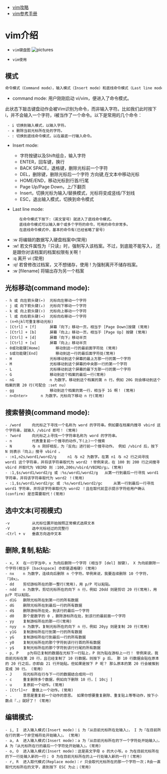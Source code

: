 - [vim攻略](https://blog.csdn.net/weixin_43250623/article/details/88722389)	
- [vim参考手册](https://www.runoob.com/linux/linux-vim.html)

# vim介绍
- ```vim键盘图```
	![pictures](https://www.runoob.com/wp-content/uploads/2015/10/vi-vim-cheat-sheet-sch.gif)
* ```vim使用```
## 模式

```markdown
命令模式（Command mode），输入模式（Insert mode）和底线命令模式（Last line mode）
```
   * command mode: 
用户刚刚启动 vi/vim，便进入了命令模式。

此状态下敲击键盘动作会被Vim识别为命令，而非输入字符。比如我们此时按下i，并不会输入一个字符，i被当作了一个命令。以下是常用的几个命令：

  	 - i 切换到输入模式，以输入字符。
  	 - x 删除当前光标所在处的字符。
  	 - : 切换到底线命令模式，以在最底一行输入命令。


   * Insert mode:
   	
   		- 字符按键以及Shift组合，输入字符
       	- ENTER，回车键，换行
       	- BACK SPACE，退格键，删除光标前一个字符
       	- DEL，删除键，删除光标后一个字符 方向键,在文本中移动光标
       	- HOME/END，移动光标到行首/行尾
       	- Page Up/Page Down，上/下翻页
       	- Insert，切换光标为输入/替换模式，光标将变成竖线/下划线
       	- ESC，退出输入模式，切换到命令模式

  
   * Last line mode:

			在命令模式下按下:（英文冒号）就进入了底线命令模式。
			底线命令模式可以输入单个或多个字符的命令，可用的命令非常多。
			在底线命令模式中，基本的命令有(已经省略了冒号)
- :w 	将编辑的数据写入硬盘档案中(常用)
- :w! 	若文件属性为『只读』时，强制写入该档案。不过，到底能不能写入， 还是跟你对该档案的档案权限有关啊！
- :q 	离开 vi (常用)
- :q! 	若曾修改过档案，又不想储存，使用 ! 为强制离开不储存档案。
- :w [filename]	将输出存为另一个档案
	
## 光标移动(command mode):
	- h 或 向左箭头键(←) 	光标向左移动一个字符
	- j 或 向下箭头键(↓) 	光标向下移动一个字符
	- k 或 向上箭头键(↑) 	光标向上移动一个字符
	- l 或 向右箭头键(→) 	光标向右移动一个字符
	- (n+hjkl可重复移动光标)
	- [Ctrl] + [f] 		屏幕『向下』移动一页，相当于 [Page Down]按键 (常用)
	- [Ctrl] + [b] 		屏幕『向上』移动一页，相当于 [Page Up] 按键 (常用)
	- [Ctrl] + [d] 		屏幕『向下』移动半页
	- [Ctrl] + [u] 		屏幕『向上』移动半页	
	- 0或功能键[Home]   	移动到这一行的最前面字符处 (常用)	
	- $或功能键[End]    	移动到这一行的最后面字符处(常用)
	- H     	       	光标移动到这个屏幕的最上方那一行的第一个字符
	- M  	     	 	光标移动到这个屏幕的中央那一行的第一个字符
	- L     	       	光标移动到这个屏幕的最下方那一行的第一个字符
	- G 		       	移动到这个档案的最后一行(常用)
	- nG 		      	n 为数字。移动到这个档案的第 n 行。例如 20G 则会移动到这个档案的第 20 行(可配合 :set nu)
	- gg 		      	移动到这个档案的第一行，相当于 1G 啊！ (常用)
	- n<Enter> 	   	n 为数字。光标向下移动 n 行(常用)
 
## 搜索替换(command mode):
	- /word		向光标之下寻找一个名称为 word 的字符串。例如要在档案内搜寻 vbird 这个字符串，就输入 /vbird 即可！ (常用)
	- ?word		向光标之上寻找一个字符串名称为 word 的字符串。
	- n			代表重复前一个搜寻的动作,下(上)一个搜索
	- N			与 n 刚好相反，为『反向』进行前一个搜寻动作。 例如 /vbird 后，按下 N 则表示『向上』搜寻 vbird 。
	- :n1,n2s/word1/word2/g 	n1 与 n2 为数字。在第 n1 与 n2 行之间寻找 word1 这个字符串，并将该字符串取代为 word2 ！举例来说，在 100 到 200 行之间搜寻 vbird 并取代为 VBIRD 则 :100,200s/vbird/VBIRD/g』。(常用)
	- :1,$s/word1/word2/g 或 :%s/word1/word2/g 	从第一行到最后一行寻找 word1 字符串，并将该字符串取代为 word2 ！(常用)
	- :1,$s/word1/word2/gc 或 :%s/word1/word2/gc 	从第一行到最后一行寻找 word1 字符串，并将该字符串取代为 word2 ！且在取代前显示提示字符给用户确认 (confirm) 是否需要取代！(常用)	

## 选中文本(可视模式)
	-v   		从光标位置开始按照正常模式选择文本
	-V   		选中光标经过的完整行
	-Ctrl + v	垂直方向选中文本

## 删除,复制,粘贴:
	- x, X	在一行字当中，x 为向后删除一个字符 (相当于 [del] 按键)， X 为向前删除一个字符(相当于 [backspace] 亦即是退格键) (常用)
	- nx  	n 为数字，连续向后删除 n 个字符。举例来说，我要连续删除 10 个字符， 『10x』。
	- dd  	剪切游标所在的那一整行(常用)，用 p/P 可以粘贴。
	- ndd 	n 为数字。剪切光标所在的向下 n 行，例如 20dd 则是剪切 20 行(常用)，用 p/P 可以粘贴。
	- d1G 	删除光标所在到第一行的所有数据
	- dG  	删除光标所在到最后一行的所有数据
	- d$  	删除游标所在处，到该行的最后一个字符
	- d0  	那个是数字的 0 ，删除游标所在处，到该行的最前面一个字符
	- yy  	复制游标所在的那一行(常用)
	- nyy 	n 为数字。复制光标所在的向下 n 行，例如 20yy 则是复制 20 行(常用)
	- y1G 	复制游标所在行到第一行的所有数据
	- yG  	复制游标所在行到最后一行的所有数据
	- y0  	复制光标所在的那个字符到该行行首的所有数据
	- y$  	复制光标所在的那个字符到该行行尾的所有数据
	- p, P    p为将已复制的数据在光标下一行贴上，P 则为贴在游标上一行！ 举例来说，我目前光标在第 20 行，且已经复制了 10 行数据。则按下 p 后， 那 10 行数据会贴在原本的 20 行之后，亦即由 21 行开始贴。但如果是按下 P 呢？ 那么原本的第 20 行会被推到变成 30 行。 (常用)
	- J   	将光标所在行与下一行的数据结合成同一行
	- c   	重复删除多个数据，例如向下删除 10 行，[ 10cj ]
	- u   	复原前一个动作。(常用)
	- [Ctrl]+r 	重做上一个动作。(常用)
	- .   	意思是重复前一个动作的意思。 如果你想要重复删除、重复贴上等等动作，按下小数点『.』就好了！ (常用)

## 编辑模式:
	- i, I 	进入输入模式(Insert mode)：i 为『从目前光标所在处输入』， I 为『在目前所在行的第一个非空格符处开始输入』。 (常用)
	- a, A 	进入输入模式(Insert mode)：a 为『从目前光标所在的下一个字符处开始输入』， A 为『从光标所在行的最后一个字符处开始输入』。(常用)
	- o, O 	进入输入模式(Insert mode)：这是英文字母 o 的大小写。o 为在目前光标所在的下一行处输入新的一行； O 为在目前光标所在的上一行处输入新的一行！(常用)
	- r, R 	进入取代模式(Replace mode)：r 只会取代光标所在的那一个字符一次；R会一直取代光标所在的文字，直到按下 ESC 为止；(常用)



